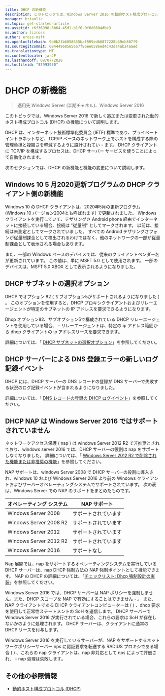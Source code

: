 ```yaml
---
title: DHCP の新機能
description: このトピックでは、Windows Server 2016 の動的ホスト構成プロトコル (DHCP) の新機能の概要について説明します。
manager: brianlic
ms.topic: get-started-article
ms.assetid: c6f36998-5b64-45d1-b1f0-0f0d6604dbe3
ms.author: lizross
author: eross-msft
ms.openlocfilehash: 9b0b23b6058655baf599ed66877228b39eb807f9
ms.sourcegitcommit: 68444968565667f86ee0586ed4c43da4ab24aaed
ms.translationtype: MT
ms.contentlocale: ja-JP
ms.lasthandoff: 08/07/2020
ms.locfileid: "87993930"
---
```

# <a name="whats-new-in-dhcp"></a>DHCP の新機能

>適用先:Windows Server (半期チャネル)、Windows Server 2016

このトピックでは、Windows Server 2016 で新しく追加または変更された動的ホスト構成プロトコル (DHCP) の機能について説明します。

DHCP は、インターネット技術標準化委員会 (IETF) 標準であり、プライベートイントラネットなど、TCP/IP ベースのネットワーク上でホストを構成する際の管理負担と複雑さを軽減するように設計されてい \- ます。 DHCP クライアントに TCP/IP を構成するプロセスは、DHCP サーバー サービスを使うことによって自動化されます。

次のセクションでは、DHCP の新機能と機能の変更について説明します。

## <a name="new-dhcp-client-side-features-in-the-windows-10-may-2020-update"></a>Windows 10 5 月2020更新プログラムの DHCP クライアント側の新機能

Windows 10 の DHCP クライアントは、2020年5月の更新プログラム (Windows 10 バージョン2004とも呼ばれます) で更新されました。 Windows クライアントを実行していて、テザリングさ Android phone 経由でインターネットに接続している場合、接続は "従量制" としてマークされます。 以前は、接続は未測定としてマークされていました。 すべての Android テザリングさフォンが従量制課金として検出されるわけではなく、他のネットワークの一部が従量制課金として表示される場合もあります。

また、一部の Windows ベースのデバイスでは、従来のクライアントベンダー名が更新されています。 この値は、単に MSFT 5.0 として使用されます。 一部のデバイスは、MSFT 5.0 XBOX として表示されるようになりました。

## <a name="dhcp-subnet-selection-options"></a>DHCP サブネットの選択オプション

DHCP でオプション 82 \( サブオプション5がサポートされるようになりました \) 。 このオプションを使用すると、DHCP プロキシクライアントおよびリレーエージェントが特定のサブネットの IP アドレスを要求できるようになります。


Dhcp オプション82、サブオプション5で構成されている DHCP リレーエージェントを使用している場合、 \- リレーエージェントは、特定の ip アドレス範囲から dhcp クライアントの ip アドレスリースを要求できます。

詳細については、「 [DHCP サブネットの選択オプション](dhcp-subnet-options.md)」を参照してください。

## <a name="new-logging-events-for-dns-registration-failures-by-the-dhcp-server"></a>DHCP サーバーによる DNS 登録エラーの新しいログ記録イベント

DHCP には、DHCP サーバーの DNS レコードの登録が DNS サーバーで失敗する状況のログ記録イベントが含まれるようになりました。

詳細については、「 [DNS レコードの登録の DHCP ログイベント](dhcp-dns-events.md)」を参照してください。

## <a name="dhcp-nap-is-not-supported-in-windows-server-2016"></a>DHCP NAP は Windows Server 2016 ではサポートされていません

ネットワークアクセス保護 \( nap \) は windows Server 2012 R2 で非推奨とされており、windows server 2016 では、DHCP サーバーの役割は nap をサポートしなくなりました。 詳細については、「 [Windows Server 2012 R2 で削除された機能または非推奨の機能](/previous-versions/windows/it-pro/windows-server-2012-R2-and-2012/dn303411(v=ws.11))」を参照してください。

NAP サポートは、windows Server 2008 で DHCP サーバーの役割に導入され、windows 10 および Windows Server 2016 より前の Windows クライアントおよびサーバーオペレーティングシステムでサポートされています。 次の表は、Windows Server での NAP のサポートをまとめたものです。

|オペレーティング システム|NAP サポート|
|--------------------|---------------|
| Windows Server 2008 |サポートされています|
| Windows Server 2008 R2 |サポートされています|
| Windows Server 2012 |サポートされています|
| Windows Server 2012 R2 |サポートされています|
| Windows Server 2016|サポートなし|

Nap 展開では、nap をサポートするオペレーティングシステムを実行している DHCP サーバーは、nap DHCP 強制方法の NAP 強制ポイントとして機能できます。 NAP の DHCP の詳細については、「[チェックリスト: Dhcp 強制設計の実装](/previous-versions/windows/it-pro/windows-server-2008-R2-and-2008/dd314186(v=ws.10))」を参照してください。

Windows Server 2016 では、DHCP サーバーは NAP ポリシーを強制しません。また、DHCP スコープを NAP で有効にすることはできません \- 。 また、NAP クライアントである DHCP クライアントコンピューターは \( \) 、dhcp 要求を使用して正常性ステートメントの SoH を送信します。 DHCP サーバーで Windows Server 2016 が実行されている場合、これらの要求は SoH が存在しないかのように処理されます。 DHCP サーバーは、クライアントに通常の DHCP リースを付与します。

Windows Server 2016 を実行しているサーバーが、NAP をサポートするネットワークポリシーサーバー nps に認証要求を転送する RADIUS プロキシである場合 \( \) 、これらの nap クライアントは、nap 非対応として nps によって評価され、 \- nap 処理は失敗します。

## <a name="additional-references"></a>その他の参照情報

-   [動的ホスト構成プロトコル (DHCP)](./dhcp-top.md)
